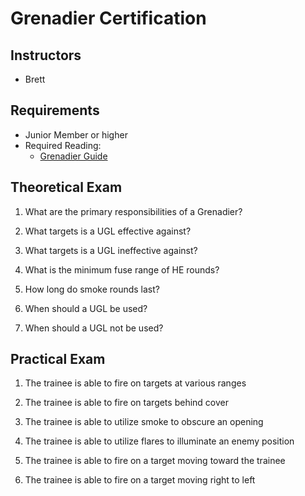 # Grenadier Certification

## Instructors

- Brett

## Requirements

- Junior Member or higher
- Required Reading:
    - [Grenadier Guide](guides/grenadier.md)

## Theoretical Exam

1. What are the primary responsibilities of a Grenadier?

2. What targets is a UGL effective against?

3. What targets is a UGL ineffective against?

4. What is the minimum fuse range of HE rounds?

5. How long do smoke rounds last?

6. When should a UGL be used?

7. When should a UGL not be used?

## Practical Exam

1. The trainee is able to fire on targets at various ranges

2. The trainee is able to fire on targets behind cover

3. The trainee is able to utilize smoke to obscure an opening

4. The trainee is able to utilize flares to illuminate an enemy position

5. The trainee is able to fire on a target moving toward the trainee

6. The trainee is able to fire on a target moving right to left
